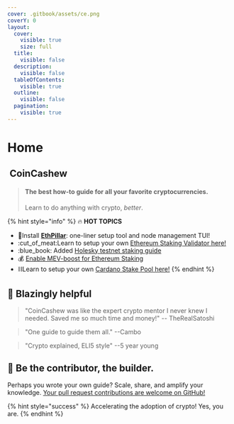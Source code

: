 ```yaml
---
cover: .gitbook/assets/ce.png
coverY: 0
layout:
  cover:
    visible: true
    size: full
  title:
    visible: false
  description:
    visible: false
  tableOfContents:
    visible: true
  outline:
    visible: false
  pagination:
    visible: true
---
```


# Home

## <img src=".gitbook/assets/160.png" alt="" data-size="line"> CoinCashew

> #### The best how-to guide for all your favorite cryptocurrencies.
>
> Learn to do anything with crypto, _better_.

{% hint style="info" %}
:fire: **HOT TOPICS**

* :pill:Install [**EthPillar**](coins/overview-eth/ethpillar.md): one-liner setup tool and node management TUI!
* :cut\_of\_meat:Learn to setup your own [Ethereum Staking Validator here!](coins/overview-eth/guide-or-how-to-setup-a-validator-on-eth2-mainnet/)
* :blue\_book: Added [Holesky testnet staking guide](coins/overview-eth/testnet-holesky-validator/)
* :moneybag: [Enable MEV-boost for Ethereum Staking](coins/overview-eth/mev-boost/)
* :chains:Learn to setup your own [Cardano Stake Pool here!](coins/overview-ada/guide-how-to-build-a-haskell-stakepool-node/)
{% endhint %}

## :robot: Blazingly helpful

> "CoinCashew was like the expert crypto mentor I never knew I needed. Saved me so much time and money!" -- TheRealSatoshi

> "One guide to guide them all." --Cambo

> "Crypto explained, ELI5 style" --5 year young

## :dart: Be the contributor, the builder.

Perhaps you wrote your own guide? Scale, share, and amplify your knowledge. [Your pull request contributions are welcome on GitHub!](contact-us/contributing/)

{% hint style="success" %}
Accelerating the adoption of crypto! Yes, you are.
{% endhint %}
